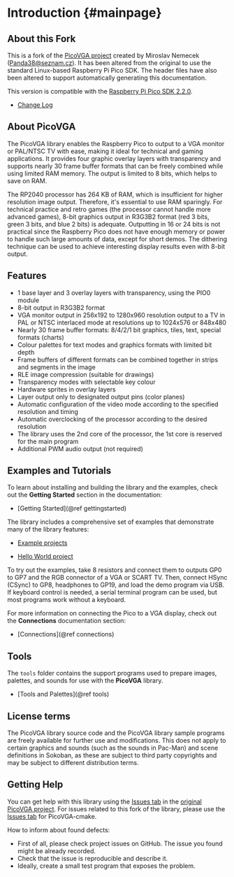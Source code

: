# Introduction {#mainpage}

## About this Fork
This is a fork of the [PicoVGA project](https://github.com/Panda381/PicoVGA) created by Miroslav Nemecek (Panda38@seznam.cz).  It has been altered from the original to use the standard Linux-based  Raspberry Pi Pico SDK.  The header files have also been altered to support automatically generating this documentation.

This version is compatible with the [Raspberry Pi Pico SDK 2.2.0](https://github.com/raspberrypi/pico-sdk).

* [Change Log](https://github.com/codaris/picovga-cmake/CHANGELOG.md)

## About PicoVGA

The PicoVGA library enables the Raspberry Pico to output to a VGA monitor or PAL/NTSC TV with ease, making it ideal for technical and gaming applications. It provides four graphic overlay layers with transparency and supports nearly 30 frame buffer formats that can be freely combined while using limited RAM memory. The output is limited to 8 bits, which helps to save on RAM.

The RP2040 processor has 264 KB of RAM, which is insufficient for higher resolution image output. Therefore, it's essential to use RAM sparingly. For technical practice and retro games (the processor cannot handle more advanced games), 8-bit graphics output in R3G3B2 format (red 3 bits, green 3 bits, and blue 2 bits) is adequate. Outputting in 16 or 24 bits is not practical since the Raspberry Pico does not have enough memory or power to handle such large amounts of data, except for short demos. The dithering technique can be used to achieve interesting display results even with 8-bit output.

## Features

* 1 base layer and 3 overlay layers with transparency, using the PIO0 module
* 8-bit output in R3G3B2 format
* VGA monitor output in 256x192 to 1280x960 resolution output to a TV in PAL or NTSC interlaced mode at resolutions up to 1024x576 or 848x480
* Nearly 30 frame buffer formats: 8/4/2/1 bit graphics, tiles, text, special formats (charts)
* Colour palettes for text modes and graphics formats with limited bit depth
* Frame buffers of different formats can be combined together in strips and segments in the image
* RLE image compression (suitable for drawings)
* Transparency modes with selectable key colour
* Hardware sprites in overlay layers
* Layer output only to designated output pins (color planes)
* Automatic configuration of the video mode according to the specified resolution and timing
* Automatic overclocking of the processor according to the desired resolution
* The library uses the 2nd core of the processor, the 1st core is reserved for the main program 
* Additional PWM audio output (not required)

## Examples and Tutorials

To learn about installing and building the library and the examples, check out the **Getting Started** section in the documentation:

* [Getting Started](@ref gettingstarted)

The library includes a comprehensive set of examples that demonstrate many of the library features:

* [Example projects](https://github.com/codaris/picovga-cmake/tree/main/examples)

* [Hello World project](https://github.com/codaris/picovga-helloworld)

To try out the examples, take 8 resistors and connect them to outputs GP0 to GP7 and the RGB connector of a VGA or SCART TV. Then, connect HSync (CSync) to GP8, headphones to GP19, and load the demo program via USB. If keyboard control is needed, a serial terminal program can be used, but most programs work without a keyboard.

For more information on connecting the Pico to a VGA display, check out the **Connections** documentation section:

* [Connections](@ref connections)

## Tools

The `tools` folder contains the support programs used to prepare images, palettes, and sounds for use with the **PicoVGA** library.

* [Tools and Palettes](@ref tools)

## License terms

The PicoVGA library source code and the PicoVGA library sample programs are freely available for further use and modifications. This does not apply to certain graphics and sounds (such as the sounds in Pac-Man) and scene definitions in Sokoban, as these are subject to third party copyrights and may be subject to different distribution terms.

## Getting Help

You can get help with this library using the [Issues tab](https://github.com/Panda381/PicoVGA/issues) in the [original PicoVGA project](https://github.com/Panda381/PicoVGA).  For issues related to this fork of the library, please use the [Issues tab](https://github.com/codaris/picovga-cmake/issues) for PicoVGA-cmake. 

How to inform about found defects:

* First of all, please check project issues on GitHub. The issue you found might be already recorded.
* Check that the issue is reproducible and describe it.
* Ideally, create a small test program that exposes the problem.

